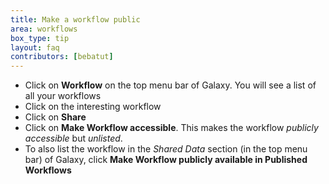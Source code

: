 ```yaml
---
title: Make a workflow public
area: workflows
box_type: tip
layout: faq
contributors: [bebatut]
---
```


- Click on **Workflow** on the top menu bar of Galaxy. You will see a list of all your workflows
- Click on the interesting workflow
- Click on **Share**
- Click on **Make Workflow accessible**. This makes the workflow *publicly accessible* but *unlisted*.
- To also list the workflow in the *Shared Data* section (in the top menu bar) of Galaxy, click **Make Workflow publicly available in Published Workflows**
